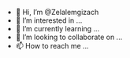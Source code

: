 - 👋 Hi, I’m @Zelalemgizach
- 👀 I’m interested in ...
- 🌱 I’m currently learning ...
- 💞️ I’m looking to collaborate on ...
- 📫 How to reach me ...

<!---
Zelalemgizach/Zelalemgizach is a ✨ special ✨ repository because its `README.md` (this file) appears on your GitHub profile.
You can click the Preview link to take a look at your changes.
--->
